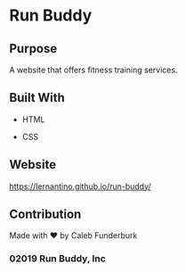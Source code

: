 # Run Buddy



## Purpose

A website that offers fitness training services.



## Built With

* HTML

* CSS



## Website

https://lernantino.github.io/run-buddy/



## Contribution

Made with ❤️ by Caleb Funderburk



### 02019 Run Buddy, Inc

